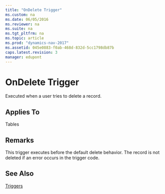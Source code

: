 ```yaml
---
title: "OnDelete Trigger"
ms.custom: na
ms.date: 06/05/2016
ms.reviewer: na
ms.suite: na
ms.tgt_pltfrm: na
ms.topic: article
ms.prod: "dynamics-nav-2017"
ms.assetid: 045e0883-f0ab-468d-832d-5cc1798db87b
caps.latest.revision: 3
manager: edupont
---
```

# OnDelete Trigger
Executed when a user tries to delete a record.  
  
## Applies To  
 Tables  
  
## Remarks  
 This trigger executes before the default delete behavior. The record is not deleted if an error occurs in the trigger code.  
  
## See Also  
 [Triggers](Triggers.md)